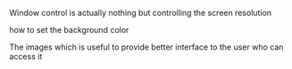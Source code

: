Window control is actually nothing but controlling the screen resolution

how to set the background color

The images which is useful to provide better interface to the user who can access it
